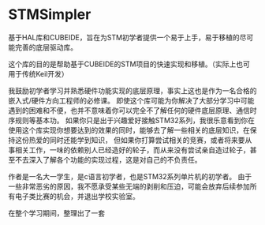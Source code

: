 # STMSimpler
基于HAL库和CUBEIDE，旨在为STM初学者提供一个易于上手，易于移植的尽可能完善的底层驱动库。

这个库的目的是帮助基于CUBEIDE的STM项目的快速实现和移植。（实际上也可用于传统Keil开发）


我鼓励初学者学习并熟悉硬件功能实现的底层原理，事实上这也是作为一名合格的嵌入式/硬件方向工程师的必修课。
即使这个库可能为你解决了大部分学习中可能遇到的困难和不便，也并不意味着你可以完全不了解任何的硬件底层原理、通信时序规则等基本功。
如果你只是出于兴趣爱好接触STM32系列，我很乐意看到你在使用这个库实现你想要达到的效果的同时，能够去了解一些相关的底层知识，在保持这份热爱的同时还能学到知识，
但如果你打算尝试相关的竞赛，或者将来要从事相关工作，一味的依赖别人已经造好的轮子，而从来没有尝试亲自造过轮子，甚至不去深入了解各个功能的实现过程，这是对自己的不负责任。

作者是一名大一学生，是c语言初学者，也是STM32系列单片机的初学者。
由于一些非常恶劣的原因，我不愿承受某些无端的剥削和压迫，可能会放弃后续参加所有电子类比赛的机会，并退出学校实验室。

在整个学习期间，整理出了一套
